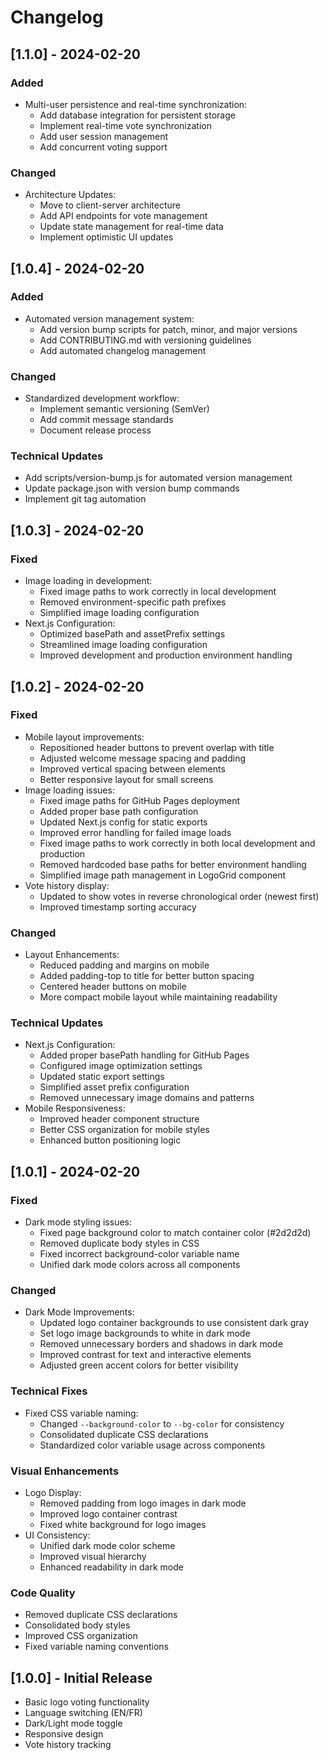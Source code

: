 # Changelog

## [1.1.0] - 2024-02-20

### Added
- Multi-user persistence and real-time synchronization:
  - Add database integration for persistent storage
  - Implement real-time vote synchronization
  - Add user session management
  - Add concurrent voting support

### Changed
- Architecture Updates:
  - Move to client-server architecture
  - Add API endpoints for vote management
  - Update state management for real-time data
  - Implement optimistic UI updates

## [1.0.4] - 2024-02-20

### Added
- Automated version management system:
  - Add version bump scripts for patch, minor, and major versions
  - Add CONTRIBUTING.md with versioning guidelines
  - Add automated changelog management

### Changed
- Standardized development workflow:
  - Implement semantic versioning (SemVer)
  - Add commit message standards
  - Document release process

### Technical Updates
- Add scripts/version-bump.js for automated version management
- Update package.json with version bump commands
- Implement git tag automation

## [1.0.3] - 2024-02-20

### Fixed
- Image loading in development:
  - Fixed image paths to work correctly in local development
  - Removed environment-specific path prefixes
  - Simplified image loading configuration
- Next.js Configuration:
  - Optimized basePath and assetPrefix settings
  - Streamlined image loading configuration
  - Improved development and production environment handling

## [1.0.2] - 2024-02-20

### Fixed
- Mobile layout improvements:
  - Repositioned header buttons to prevent overlap with title
  - Adjusted welcome message spacing and padding
  - Improved vertical spacing between elements
  - Better responsive layout for small screens
- Image loading issues:
  - Fixed image paths for GitHub Pages deployment
  - Added proper base path configuration
  - Updated Next.js config for static exports
  - Improved error handling for failed image loads
  - Fixed image paths to work correctly in both local development and production
  - Removed hardcoded base paths for better environment handling
  - Simplified image path management in LogoGrid component
- Vote history display:
  - Updated to show votes in reverse chronological order (newest first)
  - Improved timestamp sorting accuracy

### Changed
- Layout Enhancements:
  - Reduced padding and margins on mobile
  - Added padding-top to title for better button spacing
  - Centered header buttons on mobile
  - More compact mobile layout while maintaining readability

### Technical Updates
- Next.js Configuration:
  - Added proper basePath handling for GitHub Pages
  - Configured image optimization settings
  - Updated static export settings
  - Simplified asset prefix configuration
  - Removed unnecessary image domains and patterns
- Mobile Responsiveness:
  - Improved header component structure
  - Better CSS organization for mobile styles
  - Enhanced button positioning logic

## [1.0.1] - 2024-02-20

### Fixed
- Dark mode styling issues:
  - Fixed page background color to match container color (#2d2d2d)
  - Removed duplicate body styles in CSS
  - Fixed incorrect background-color variable name
  - Unified dark mode colors across all components

### Changed
- Dark Mode Improvements:
  - Updated logo container backgrounds to use consistent dark gray
  - Set logo image backgrounds to white in dark mode
  - Removed unnecessary borders and shadows in dark mode
  - Improved contrast for text and interactive elements
  - Adjusted green accent colors for better visibility

### Technical Fixes
- Fixed CSS variable naming:
  - Changed `--background-color` to `--bg-color` for consistency
  - Consolidated duplicate CSS declarations
  - Standardized color variable usage across components

### Visual Enhancements
- Logo Display:
  - Removed padding from logo images in dark mode
  - Improved logo container contrast
  - Fixed white background for logo images
- UI Consistency:
  - Unified dark mode color scheme
  - Improved visual hierarchy
  - Enhanced readability in dark mode

### Code Quality
- Removed duplicate CSS declarations
- Consolidated body styles
- Improved CSS organization
- Fixed variable naming conventions

## [1.0.0] - Initial Release

- Basic logo voting functionality
- Language switching (EN/FR)
- Dark/Light mode toggle
- Responsive design
- Vote history tracking 